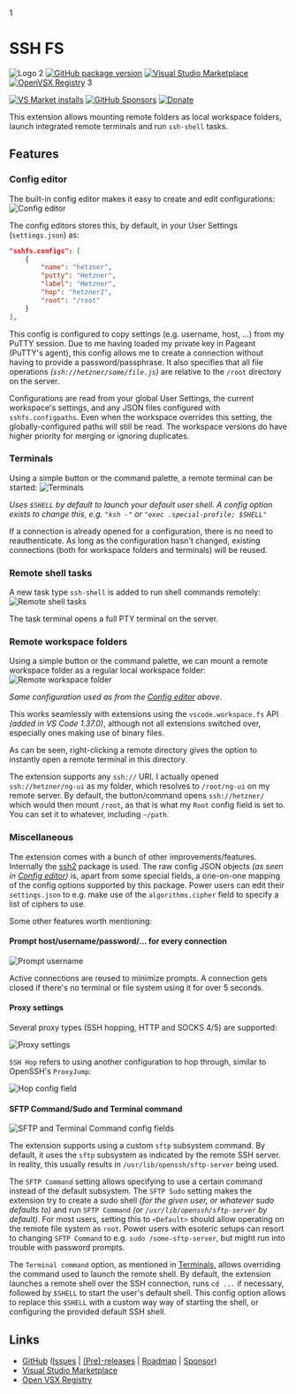 1
# SSH FS
![Logo](./resources/Logo.png)
2
[![GitHub package version](https://img.shields.io/github/v/release/SchoofsKelvin/vscode-sshfs?include_prereleases&label=GitHub%20version)](https://github.com/SchoofsKelvin/vscode-sshfs)
[![Visual Studio Marketplace](https://img.shields.io/visual-studio-marketplace/v/Kelvin.vscode-sshfs?label=VS%20Marketplace&logo=sdf)](https://marketplace.visualstudio.com/items?itemName=Kelvin.vscode-sshfs)
[![OpenVSX Registry](https://img.shields.io/open-vsx/v/Kelvin/vscode-sshfs?label=Open%20VSX)](https://open-vsx.org/extension/Kelvin/vscode-sshfs)
3


[![VS Market installs](https://img.shields.io/visual-studio-marketplace/i/Kelvin.vscode-sshfs?color=green&label=Installs)](https://marketplace.visualstudio.com/items?itemName=Kelvin.vscode-sshfs)
[![GitHub Sponsors](https://img.shields.io/github/sponsors/SchoofsKelvin?color=green&label=GitHub%20Sponsors)](https://github.com/sponsors/SchoofsKelvin)
[![Donate](./media/paypal.png)](https://www.paypal.me/KSchoofs)

This extension allows mounting remote folders as local workspace folders, launch integrated remote terminals and run `ssh-shell` tasks.

## Features

### Config editor
The built-in config editor makes it easy to create and edit configurations:
![Config editor](./media/config-editor.png)

The config editors stores this, by default, in your User Settings (`settings.json`) as:
```json
"sshfs.configs": [
    {
        "name": "hetzner",
        "putty": "Hetzner",
        "label": "Hetzner",
        "hop": "hetzner2",
        "root": "/root"
    }
],
```
This config is configured to copy settings (e.g. username, host, ...) from my PuTTY session. Due to me having loaded my private key in Pageant (PuTTY's agent), this config allows me to create a connection without having to provide a password/passphrase. It also specifies that all file operations _(`ssh://hetzner/some/file.js`)_ are relative to the `/root` directory on the server.

Configurations are read from your global User Settings, the current workspace's settings, and any JSON files configured with `sshfs.configpaths`. Even when the workspace overrides this setting, the globally-configured paths will still be read. The workspace versions do have higher priority for merging or ignoring duplicates.

### Terminals
Using a simple button or the command palette, a remote terminal can be started:
![Terminals](./media/terminals.png)

_Uses `$SHELL` by default to launch your default user shell. A config option exists to change this, e.g. `"ksh -"` or `"exec .special-profile; $SHELL"`_

If a connection is already opened for a configuration, there is no need to reauthenticate. As long as the configuration hasn't changed, existing connections (both for workspace folders and terminals) will be reused.

### Remote shell tasks
A new task type `ssh-shell` is added to run shell commands remotely:
![Remote shell tasks](./media/shell-tasks.png)

The task terminal opens a full PTY terminal on the server.

### Remote workspace folders
Using a simple button or the command palette, we can mount a remote workspace folder as a regular local workspace folder:
![Remote workspace folder](./media/workspace-folder.png)

_Same configuration used as from the [Config editor](#Config%20editor) above._

This works seamlessly with extensions using the `vscode.workspace.fs` API _(added in VS Code 1.37.0)_, although not all extensions switched over, especially ones making use of binary files.

As can be seen, right-clicking a remote directory gives the option to instantly open a remote terminal in this directory.

The extension supports any `ssh://` URI. I actually opened `ssh://hetzner/ng-ui` as my folder, which resolves to `/root/ng-ui` on my remote server. By default, the button/command opens `ssh://hetzner/` which would then mount `/root`, as that is what my `Root` config field is set to. You can set it to whatever, including `~/path`.

### Miscellaneous
The extension comes with a bunch of other improvements/features. Internally the [ssh2](https://www.npmjs.com/package/ssh2) package is used. The raw config JSON objects _(as seen in [Config editor](#Config%20editor))_ is, apart from some special fields, a one-on-one mapping of the config options supported by this package. Power users can edit their `settings.json` to e.g. make use of the `algorithms.cipher` field to specify a list of ciphers to use.

Some other features worth mentioning:

#### Prompt host/username/password/... for every connection
![Prompt username](./media/prompt-username.png)

Active connections are reused to minimize prompts. A connection gets closed if there's no terminal or file system using it for over 5 seconds.

#### Proxy settings
Several proxy types (SSH hopping, HTTP and SOCKS 4/5) are supported:

![Proxy settings](./media/proxy-settings.png)

`SSH Hop` refers to using another configuration to hop through, similar to OpenSSH's `ProxyJump`:

![Hop config field](./media/hop-config.png)

#### SFTP Command/Sudo and Terminal command
![SFTP and Terminal Command config fields](./media/sftp-config.png)

The extension supports using a custom `sftp` subsystem command. By default, it uses the `sftp` subsystem as indicated by the remote SSH server. In reality, this usually results in `/usr/lib/openssh/sftp-server` being used.

The `SFTP Command` setting allows specifying to use a certain command instead of the default subsystem. The `SFTP Sudo` setting makes the extension try to create a sudo shell _(for the given user, or whatever sudo defaults to)_ and run `SFTP Command` _(or `/usr/lib/openssh/sftp-server` by default)_. For most users, setting this to `<Default>` should allow operating on the remote file system as `root`. Power users with esoteric setups can resort to changing `SFTP Command` to e.g. `sudo /some-sftp-server`, but might run into trouble with password prompts.

The `Terminal command` option, as mentioned in [Terminals](#Terminals), allows overriding the command used to launch the remote shell. By default, the extension launches a remote shell over the SSH connection, runs `cd ...` if necessary, followed by `$SHELL` to start the user's default shell. This config option allows to replace this `$SHELL` with a custom way way of starting the shell, or configuring the provided default SSH shell.

## Links
- [GitHub](https://github.com/SchoofsKelvin/vscode-sshfs) ([Issues](https://github.com/SchoofsKelvin/vscode-sshfs/issues) | [(Pre)-releases](https://github.com/SchoofsKelvin/vscode-sshfs/releases) | [Roadmap](https://github.com/SchoofsKelvin/vscode-sshfs/projects/1) | [Sponsor](https://github.com/sponsors/SchoofsKelvin))
- [Visual Studio Marketplace](https://marketplace.visualstudio.com/items?itemName=Kelvin.vscode-sshfs)
- [Open VSX Registry](https://open-vsx.org/extension/Kelvin/vscode-sshfs)

